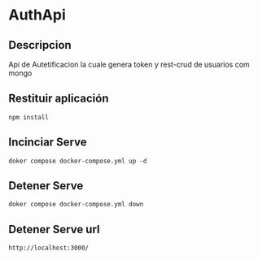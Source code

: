# AuthApi
## Descripcion
Api de Autetificacion la cuale genera token y  rest-crud de usuarios com mongo 
## Restituir aplicación
```
npm install
```
## Incinciar Serve 
```
doker compose docker-compose.yml up -d
```
## Detener Serve 
```
doker compose docker-compose.yml down 
```
## Detener Serve url
```
http://localhost:3000/
```
